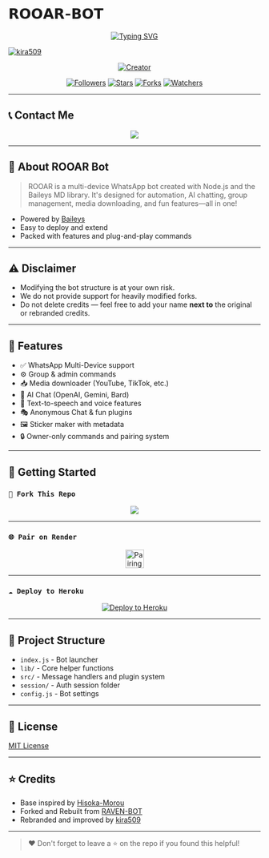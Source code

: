 # 𝗥𝗢𝗢𝗔𝗥-𝗕𝗢𝗧
<div align="center">
  <a href="https://git.io/typing-svg">
    <img src="https://readme-typing-svg.demolab.com?font=Black+Ops+One&size=50&pause=1000&color=F70000&center=true&width=910&height=100&lines=WELCOME+TO+ROOAR+BOT;A+POWERFUL+WHATSAPP+AI+BOT;MADE+TO+ASSIST+AND+ENTERTAIN;FORK+THIS+REPO+AND+START+NOW" alt="Typing SVG" />
  </a>
</div>
  
<p align="center">

[![kira509](https://github.com/kira509.png?size=100)](https://github.com/kira509)
</p>

<p align="center">
<a href="#"><img title="Creator" src="https://img.shields.io/badge/Creator-kira509-blue.svg?style=for-the-badge&logo=github"></a>
</p>

<p align="center">
<a href="https://github.com/kira509?tab=followers"><img title="Followers" src="https://img.shields.io/github/followers/kira509?label=Followers&style=social"></a>
<a href="https://github.com/kira509/ROOAR/stargazers/"><img title="Stars" src="https://img.shields.io/github/stars/kira509/ROOAR?&style=social"></a>
<a href="https://github.com/kira509/ROOAR/network/members"><img title="Forks" src="https://img.shields.io/github/forks/kira509/ROOAR?style=social"></a>
<a href="https://github.com/kira509/ROOAR/watchers"><img title="Watchers" src="https://img.shields.io/github/watchers/kira509/ROOAR?label=Watchers&style=social"></a>
</p>

---

## 📞 Contact Me

<p align="center">
<a href="https://wa.me/254738701209?text=Hi+kira,+I+need+help+with+ROOAR+Bot"><img src="https://img.shields.io/badge/Chat-OnWhatsApp-25D366?style=for-the-badge&logo=whatsapp&logoColor=white" /></a>
</p>

---

## 🤖 About ROOAR Bot

> ROOAR is a multi-device WhatsApp bot created with Node.js and the Baileys MD library. It's designed for automation, AI chatting, group management, media downloading, and fun features—all in one!

- Powered by [Baileys](https://github.com/WhiskeySockets/Baileys)
- Easy to deploy and extend
- Packed with features and plug-and-play commands

---

## ⚠️ Disclaimer

- Modifying the bot structure is at your own risk.
- We do not provide support for heavily modified forks.
- Do not delete credits — feel free to add your name **next to** the original or rebranded credits.

---

## 🚀 Features

- ✅ WhatsApp Multi-Device support
- ⚙️ Group & admin commands
- 📥 Media downloader (YouTube, TikTok, etc.)
- 🤖 AI Chat (OpenAI, Gemini, Bard)
- 🧠 Text-to-speech and voice features
- 🎭 Anonymous Chat & fun plugins
- 🖼️ Sticker maker with metadata
- 🔒 Owner-only commands and pairing system

---

## 🔧 Getting Started

### `🔁 Fork This Repo`

<p align="center">
<a href="https://github.com/kira509/ROOAR/fork"><img src="https://img.shields.io/badge/Fork--this--Repo-purple?style=for-the-badge&logo=github" /></a>
</p>

---

### `🌐 Pair on Render`

<p align="center">
<a href="https://pairing-rooar.onrender.com"><img height="37" title="Pairing Page" src="https://img.shields.io/badge/Generate-PairCode-green?style=for-the-badge&logo=whatsapp" /></a>
</p>

---

### `☁️ Deploy to Heroku`

<p align="center">
<a href="https://heroku.com/deploy?template=https://github.com/kira509/ROOAR"><img src="https://www.herokucdn.com/deploy/button.svg" alt="Deploy to Heroku"/></a>
</p>

---

## 📂 Project Structure

- `index.js` - Bot launcher
- `lib/` - Core helper functions
- `src/` - Message handlers and plugin system
- `session/` - Auth session folder
- `config.js` - Bot settings

---

## 🪪 License

[MIT License](https://github.com/kira509/ROOAR/blob/main/LICENSE)

---

## ⭐ Credits

- Base inspired by [Hisoka-Morou](https://github.com/DikaArdnt/Hisoka-Morou)
- Forked and Rebuilt from [RAVEN-BOT](https://github.com/HunterNick2/RAVEN-BOT)
- Rebranded and improved by [kira509](https://github.com/kira509)

---

> ❤️ Don't forget to leave a ⭐ on the repo if you found this helpful!

